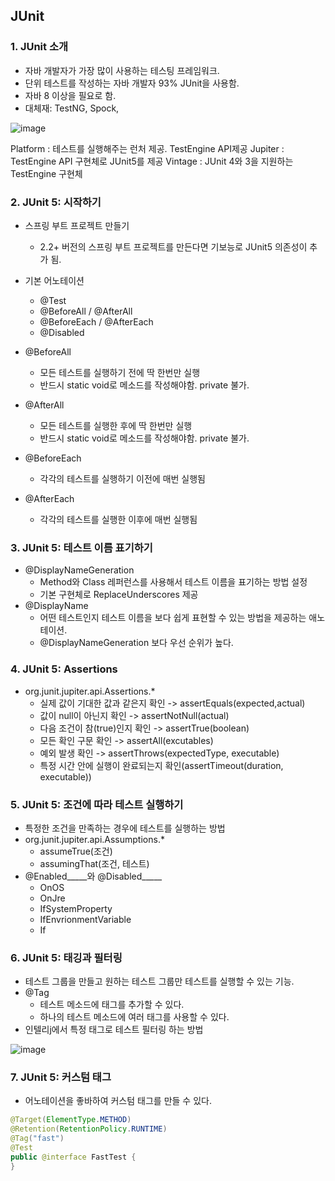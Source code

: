 ## JUnit
### 1. JUnit 소개
* 자바 개발자가 가장 많이 사용하는 테스팅 프레임워크.
* 단위 테스트를 작성하는 자바 개발자 93% JUnit을 사용함.
* 자바 8 이상을 필요로 함.
* 대체재: TestNG, Spock,

![image](https://user-images.githubusercontent.com/60100532/204076182-f68a1b86-5a64-4f6d-8eef-458b0bbea804.png)

Platform : 테스트를 실행해주는 런처 제공. TestEngine API제공
Jupiter : TestEngine API 구현체로 JUnit5를 제공
Vintage : JUnit 4와 3을 지원하는 TestEngine 구현체

### 2. JUnit 5: 시작하기
* 스프링 부트 프로젝트 만들기
  * 2.2+ 버전의 스프링 부트 프로젝트를 만든다면 기보능로 JUnit5 의존성이 추가 됨.
* 기본 어노테이션
  * @Test
  * @BeforeAll / @AfterAll 
  * @BeforeEach / @AfterEach
  * @Disabled

* @BeforeAll 
  * 모든 테스트를 실행하기 전에 딱 한번만 실행
  * 반드시 static void로 메소드를 작성해야함. private 불가.
* @AfterAll 
  * 모든 테스트를 실행한 후에 딱 한번만 실행 
  * 반드시 static void로 메소드를 작성해야함. private 불가.
* @BeforeEach
  * 각각의 테스트를 실행하기 이전에 매번 실행됨
* @AfterEach
  * 각각의 테스트를 실행한 이후에 매번 실행됨
  
### 3. JUnit 5: 테스트 이름 표기하기
* @DisplayNameGeneration
  * Method와 Class 레퍼런스를 사용해서 테스트 이름을 표기하는 방법 설정
  * 기본 구현체로 ReplaceUnderscores 제공
* @DisplayName
  * 어떤 테스트인지 테스트 이름을 보다 쉽게 표현할 수 있는 방법을 제공하는 애노테이션.
  * @DisplayNameGeneration 보다 우선 순위가 높다.

### 4. JUnit 5: Assertions
* org.junit.jupiter.api.Assertions.*
  * 실제 값이 기대한 값과 같은지 확인 -> assertEquals(expected,actual)
  * 값이 null이 아닌지 확인 -> assertNotNull(actual)
  * 다음 조건이 참(true)인지 확인 -> assertTrue(boolean)
  * 모든 확인 구문 확인 -> assertAll(excutables)
  * 예외 발생 확인 -> assertThrows(expectedType, executable)
  * 특정 시간 안에 실행이 완료되는지 확인(assertTimeout(duration, executable))

### 5. JUnit 5: 조건에 따라 테스트 실행하기
* 특정한 조건을 만족하는 경우에 테스트를 실행하는 방법
* org.junit.jupiter.api.Assumptions.*
  * assumeTrue(조건)
  * assumingThat(조건, 테스트)
* @Enabled_____와 @Disabled_____
  * OnOS
  * OnJre
  * IfSystemProperty
  * IfEnvrionmentVariable
  * If

### 6. JUnit 5: 태깅과 필터링
* 테스트 그룹을 만들고 원하는 테스트 그룹만 테스트를 실행할 수 있는 기능.
* @Tag
  * 테스트 메소드에 태그를 추가할 수 있다.
  * 하나의 테스트 메소드에 여러 태그를 사용할 수 있다.
* 인텔리j에서 특정 태그로 테스트 필터링 하는 방법

![image](https://user-images.githubusercontent.com/60100532/205474275-847f7c05-2307-4c23-9491-87f2a2eab41f.png)


### 7. JUnit 5: 커스텀 태그
* 어노테이션을 좋바하여 커스텀 태그를 만들 수 있다.
```java
@Target(ElementType.METHOD)
@Retention(RetentionPolicy.RUNTIME)
@Tag("fast")
@Test
public @interface FastTest {
}

```
